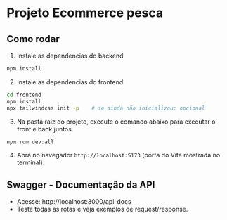 # Projeto Ecommerce pesca

## Como rodar

1. Instale as dependencias do backend 

```bash
npm install
```

2. Instale as dependencias do frontend

```bash
cd frontend
npm install
npx tailwindcss init -p    # se ainda não inicializou; opcional
```

3. Na pasta raiz do projeto, execute o comando abaixo para executar o front e back juntos
```bash
npm rum dev:all
```

4. Abra no navegador `http://localhost:5173` (porta do Vite mostrada no terminal).


## Swagger - Documentação da API

* Acesse: http://localhost:3000/api-docs
* Teste todas as rotas e veja exemplos de request/response.
